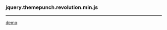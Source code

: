 ### jquery.themepunch.revolution.min.js
---


[demo](https://github.com/takagotch/page180)


```

```

```
```

```
```


